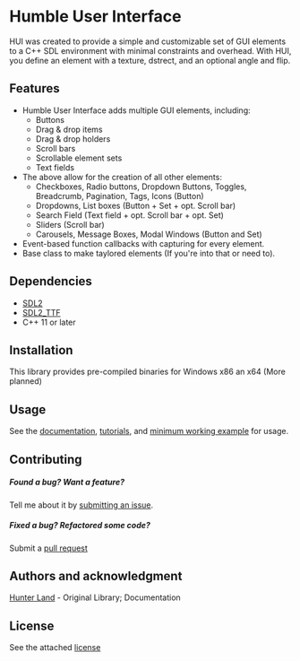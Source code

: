 
# Humble User Interface
HUI was created to provide a simple and customizable set of GUI elements
to a C++ SDL environment with minimal constraints and overhead. With HUI,
you define an element with a texture, dstrect, and an optional angle and
flip.
<!--Humble User Interface is a GUI library built on SDL2 v2.0.12.-->

## Features
- Humble User Interface adds multiple GUI elements, including:
  - Buttons
  - Drag & drop items
  - Drag & drop holders
  - Scroll bars
  - Scrollable element sets
  - Text fields
- The above allow for the creation of all other elements:
  - Checkboxes, Radio buttons, Dropdown Buttons, Toggles, Breadcrumb, Pagination, Tags, Icons (Button)
  - Dropdowns, List boxes (Button + Set + opt. Scroll bar)
  - Search Field (Text field + opt. Scroll bar + opt. Set)
  - Sliders (Scroll bar)
  - Carousels, Message Boxes, Modal Windows (Button and Set)
- Event-based function callbacks with capturing for every element.
- Base class to make taylored elements (If you're into that or need to).

## Dependencies

- [SDL2](https://www.libsdl.org/download-2.0.php)
- [SDL2_TTF](https://www.libsdl.org/projects/SDL_ttf/)
- C++ 11 or later

## Installation

This library provides pre-compiled binaries for Windows x86 an x64 (More planned)

## Usage

See the [documentation](https://hui-doc.herokuapp.com), [tutorials](), and [minimum working example]() for usage.

## Contributing

##### Found a bug? Want a feature?
Tell me about it by [submitting an issue](https://github.com/hunter-land/humble-user-interface/issues).

##### Fixed a bug? Refactored some code?
Submit a [pull request](https://github.com/hunter-land/humble-user-interface/pulls)

## Authors and acknowledgment

[Hunter Land](https://github.com/hunter-land) - Original Library; Documentation

## License

See the attached [license](license.txt)